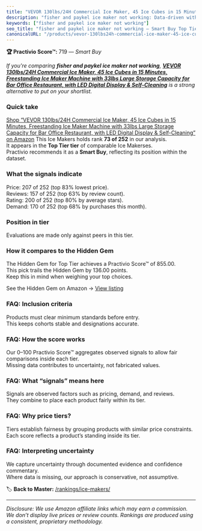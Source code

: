 ```yaml
---
title: "VEVOR 130lbs/24H Commercial Ice Maker, 45 Ice Cubes in 15 Minutes, Freestanding Ice Maker Machine with 33lbs Large Storage Capacity for Bar Office Restaurant, with LED Digital Display & Self-Cleaning"
description: "fisher and paykel ice maker not working: Data-driven within Top Tier ranking using the Practivio Score™. Positioned by quality, value, demand, findability, mom…"
keywords: ["fisher and paykel ice maker not working"]
seo_title: "fisher and paykel ice maker not working — Smart Buy Top Tier (2025)"
canonicalURL: "/products/vevor-130lbs24h-commercial-ice-maker-45-ice-cubes-in-15-minutes-freestanding-ice-maker-machine-with-33lbs-large-storage-capacity-for-bar-office-restaurant-with-led-digital-display-self-cleaning-B0F1D1LPPX/"
---
```


**🏆 Practivio Score™:** 719 — _Smart Buy_


*If you're comparing **fisher and paykel ice maker not working**, **[VEVOR 130lbs/24H Commercial Ice Maker, 45 Ice Cubes in 15 Minutes, Freestanding Ice Maker Machine with 33lbs Large Storage Capacity for Bar Office Restaurant, with LED Digital Display & Self-Cleaning](https://www.amazon.com/dp/B0F1D1LPPX?tag=practivio-20)** is a strong alternative to put on your shortlist.*
### Quick take
[Shop “VEVOR 130lbs/24H Commercial Ice Maker, 45 Ice Cubes in 15 Minutes, Freestanding Ice Maker Machine with 33lbs Large Storage Capacity for Bar Office Restaurant, with LED Digital Display & Self-Cleaning” on Amazon](https://www.amazon.com/dp/B0F1D1LPPX?tag=practivio-20)
This Ice Makers holds rank **73 of 252** in our analysis.  
It appears in the **Top Tier tier** of comparable Ice Makerses.  
Practivio recommends it as a **Smart Buy**, reflecting its position within the dataset.

### What the signals indicate
Price: 207 of 252 (top 83% lowest price).  
Reviews: 157 of 252 (top 63% by review count).  
Rating: 200 of 252 (top 80% by average stars).  
Demand: 170 of 252 (top 68% by purchases this month).

### Position in tier
Evaluations are made only against peers in this tier.

### How it compares to the Hidden Gem
The Hidden Gem for Top Tier achieves a Practivio Score™ of 855.00.  
This pick trails the Hidden Gem by 136.00 points.  
Keep this in mind when weighing your top choices.  

See the Hidden Gem on Amazon → [View listing](https://www.amazon.com/dp/B0964BF4N7?tag=practivio-20)

### FAQ: Inclusion criteria
Products must clear minimum standards before entry.  
This keeps cohorts stable and designations accurate.

### FAQ: How the score works
Our 0–100 Practivio Score™ aggregates observed signals to allow fair comparisons inside each tier.  
Missing data contributes to uncertainty, not fabricated values.

### FAQ: What “signals” means here
Signals are observed factors such as pricing, demand, and reviews.  
They combine to place each product fairly within its tier.

### FAQ: Why price tiers?
Tiers establish fairness by grouping products with similar price constraints.  
Each score reflects a product’s standing inside its tier.

### FAQ: Interpreting uncertainty
We capture uncertainty through documented evidence and confidence commentary.  
Where data is missing, our approach is conservative, not assumptive.


🏷️ **Back to Master:** [/rankings/ice-makers/](/rankings/ice-makers/)

---
_Disclosure: We use Amazon affiliate links which may earn a commission. We don’t display live prices or review counts. Rankings are produced using a consistent, proprietary methodology._
